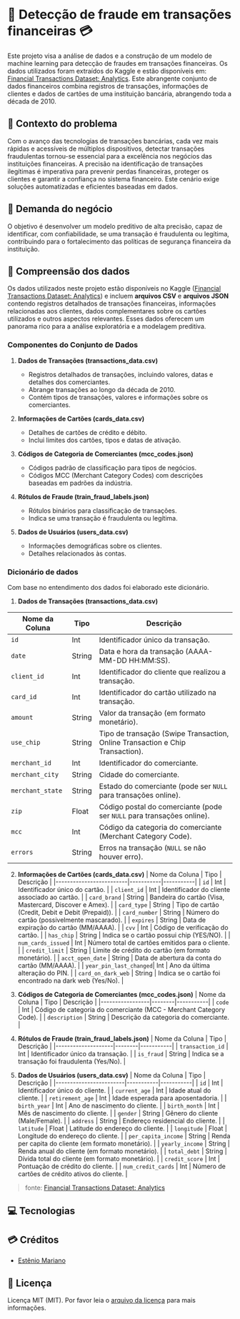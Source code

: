 # 🔎 Detecção de fraude em transações financeiras 💳

Este projeto visa a análise de dados e a construção de um modelo de machine learning para detecção de fraudes em transações financeiras. Os dados utilizados foram extraídos do Kaggle e estão disponíveis em: [Financial Transactions Dataset: Analytics](https://www.kaggle.com/datasets/computingvictor/transactions-fraud-datasets). Este abrangente conjunto de dados financeiros combina registros de transações, informações de clientes e dados de cartões de uma instituição bancária, abrangendo toda a década de 2010.

## 🚨 Contexto do problema

Com o avanço das tecnologias de transações bancárias, cada vez mais rápidas e acessíveis de múltiplos dispositivos, detectar transações fraudulentas tornou-se essencial para a excelência nos negócios das instituições financeiras.
A precisão na identificação de transações ilegítimas é imperativa para prevenir perdas financeiras, proteger os clientes e garantir a confiança no sistema financeiro. Este cenário exige soluções automatizadas e eficientes baseadas em dados.

## 💼 Demanda do negócio

O objetivo é desenvolver um modelo preditivo de alta precisão, capaz de identificar, com confiabilidade, se uma transação é fraudulenta ou legítima, contribuindo para o fortalecimento das políticas de segurança financeira da instituição.

## 📃 Compreensão dos dados

Os dados utilizados neste projeto estão disponíveis no Kaggle ([Financial Transactions Dataset: Analytics](https://www.kaggle.com/datasets/computingvictor/transactions-fraud-datasets)) e incluem **arquivos CSV** e **arquivos JSON** contendo registros detalhados de transações financeiras, informações relacionadas aos clientes, dados complementares sobre os cartões utilizados e outros aspectos relevantes.
Esses dados oferecem um panorama rico para a análise exploratória e a modelagem preditiva.

### Componentes do Conjunto de Dados

1. **Dados de Transações (transactions_data.csv)**
   - Registros detalhados de transações, incluindo valores, datas e detalhes dos comerciantes.
   - Abrange transações ao longo da década de 2010.
   - Contém tipos de transações, valores e informações sobre os comerciantes.

2. **Informações de Cartões (cards_data.csv)**
   - Detalhes de cartões de crédito e débito.
   - Inclui limites dos cartões, tipos e datas de ativação.

3. **Códigos de Categoria de Comerciantes (mcc_codes.json)**
   - Códigos padrão de classificação para tipos de negócios.
   - Códigos MCC (Merchant Category Codes) com descrições baseadas em padrões da indústria.

4. **Rótulos de Fraude (train_fraud_labels.json)**
   - Rótulos binários para classificação de transações.
   - Indica se uma transação é fraudulenta ou legítima.

5. **Dados de Usuários (users_data.csv)**
   - Informações demográficas sobre os clientes.
   - Detalhes relacionados às contas.

### Dicionário de dados

Com base no entendimento dos dados foi elaborado este dicionário.

1. **Dados de Transações (transactions_data.csv)**

| Nome da Coluna    | Tipo     | Descrição |
|-------------------|---------|-----------|
| `id`             | Int     | Identificador único da transação. |
| `date`           | String  | Data e hora da transação (AAAA-MM-DD HH:MM:SS). |
| `client_id`      | Int     | Identificador do cliente que realizou a transação. |
| `card_id`        | Int     | Identificador do cartão utilizado na transação. |
| `amount`         | String  | Valor da transação (em formato monetário). |
| `use_chip`       | String  | Tipo de transação (Swipe Transaction, Online Transaction e Chip Transaction). |
| `merchant_id`    | Int     | Identificador do comerciante. |
| `merchant_city`  | String  | Cidade do comerciante. |
| `merchant_state` | String  | Estado do comerciante (pode ser `NULL` para transações online). |
| `zip`            | Float   | Código postal do comerciante (pode ser `NULL` para transações online). |
| `mcc`            | Int     | Código da categoria do comerciante (Merchant Category Code). |
| `errors`         | String  | Erros na transação (`NULL` se não houver erro). |

2. **Informações de Cartões (cards_data.csv)**
| Nome da Coluna          | Tipo       | Descrição |
|-------------------------|-----------|-----------|
| `id`                   | Int       | Identificador único do cartão. |
| `client_id`            | Int       | Identificador do cliente associado ao cartão. |
| `card_brand`           | String    | Bandeira do cartão (Visa, Mastercard, Discover e Amex). |
| `card_type`            | String    | Tipo de cartão (Credit, Debit e Debit (Prepaid)). |
| `card_number`          | String    | Número do cartão (possivelmente mascarado). |
| `expires`              | String    | Data de expiração do cartão (MM/AAAA). |
| `cvv`                  | Int       | Código de verificação do cartão. |
| `has_chip`             | String    | Indica se o cartão possui chip (YES/NO). |
| `num_cards_issued`     | Int       | Número total de cartões emitidos para o cliente. |
| `credit_limit`         | String    | Limite de crédito do cartão (em formato monetário). |
| `acct_open_date`       | String    | Data de abertura da conta do cartão (MM/AAAA). |
| `year_pin_last_changed`| Int       | Ano da última alteração do PIN. |
| `card_on_dark_web`     | String    | Indica se o cartão foi encontrado na dark web (Yes/No). |

3. **Códigos de Categoria de Comerciantes (mcc_codes.json)**
| Nome da Coluna  | Tipo    | Descrição |
|-----------------|--------|-----------|
| `code`         | Int    | Código de categoria do comerciante (MCC - Merchant Category Code). |
| `description`  | String | Descrição da categoria do comerciante. |

4. **Rótulos de Fraude (train_fraud_labels.json)**
| Nome da Coluna     | Tipo    | Descrição |
|--------------------|--------|-----------|
| `transaction_id`  | Int    | Identificador único da transação. |
| `is_fraud`        | String | Indica se a transação foi fraudulenta (Yes/No). |

5. **Dados de Usuários (users_data.csv)**
| Nome da Coluna         | Tipo       | Descrição |
|------------------------|-----------|-----------|
| `id`                  | Int       | Identificador único do cliente. |
| `current_age`         | Int       | Idade atual do cliente. |
| `retirement_age`      | Int       | Idade esperada para aposentadoria. |
| `birth_year`          | Int       | Ano de nascimento do cliente. |
| `birth_month`         | Int       | Mês de nascimento do cliente. |
| `gender`              | String    | Gênero do cliente (Male/Female). |
| `address`             | String    | Endereço residencial do cliente. |
| `latitude`            | Float     | Latitude do endereço do cliente. |
| `longitude`           | Float     | Longitude do endereço do cliente. |
| `per_capita_income`   | String    | Renda per capita do cliente (em formato monetário). |
| `yearly_income`       | String    | Renda anual do cliente (em formato monetário). |
| `total_debt`          | String    | Dívida total do cliente (em formato monetário). |
| `credit_score`        | Int       | Pontuação de crédito do cliente. |
| `num_credit_cards`    | Int       | Número de cartões de crédito ativos do cliente. |

> fonte: [Financial Transactions Dataset: Analytics](https://www.kaggle.com/datasets/computingvictor/transactions-fraud-datasets)

## 💻 Tecnologias

## 💳 Créditos

- [Estênio Mariano](https://github.com/emso-exe)

## 🔖 Licença

Licença MIT (MIT). Por favor leia o [arquivo da licença](LICENSE.md) para mais informações.